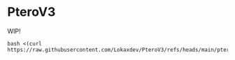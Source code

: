 # PteroV3

WIP!

```
bash <(curl https://raw.githubusercontent.com/Lokaxdev/PteroV3/refs/heads/main/ptero.sh)
```
